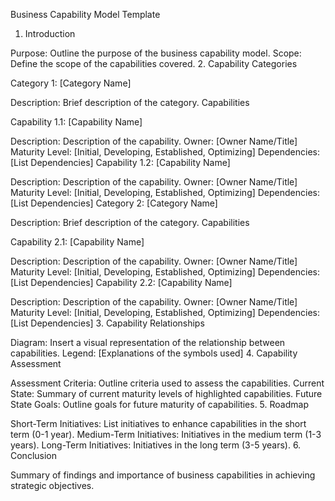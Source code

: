Business Capability Model Template
1. Introduction

Purpose: Outline the purpose of the business capability model.
Scope: Define the scope of the capabilities covered.
2. Capability Categories

Category 1: [Category Name]

Description: Brief description of the category.
Capabilities

Capability 1.1: [Capability Name]

Description: Description of the capability.
Owner: [Owner Name/Title]
Maturity Level: [Initial, Developing, Established, Optimizing]
Dependencies: [List Dependencies]
Capability 1.2: [Capability Name]

Description: Description of the capability.
Owner: [Owner Name/Title]
Maturity Level: [Initial, Developing, Established, Optimizing]
Dependencies: [List Dependencies]
Category 2: [Category Name]

Description: Brief description of the category.
Capabilities

Capability 2.1: [Capability Name]

Description: Description of the capability.
Owner: [Owner Name/Title]
Maturity Level: [Initial, Developing, Established, Optimizing]
Dependencies: [List Dependencies]
Capability 2.2: [Capability Name]

Description: Description of the capability.
Owner: [Owner Name/Title]
Maturity Level: [Initial, Developing, Established, Optimizing]
Dependencies: [List Dependencies]
3. Capability Relationships

Diagram: Insert a visual representation of the relationship between capabilities.
Legend: [Explanations of the symbols used]
4. Capability Assessment

Assessment Criteria: Outline criteria used to assess the capabilities.
Current State: Summary of current maturity levels of highlighted capabilities.
Future State Goals: Outline goals for future maturity of capabilities.
5. Roadmap

Short-Term Initiatives: List initiatives to enhance capabilities in the short term (0-1 year).
Medium-Term Initiatives: Initiatives in the medium term (1-3 years).
Long-Term Initiatives: Initiatives in the long term (3-5 years).
6. Conclusion

Summary of findings and importance of business capabilities in achieving strategic objectives.
